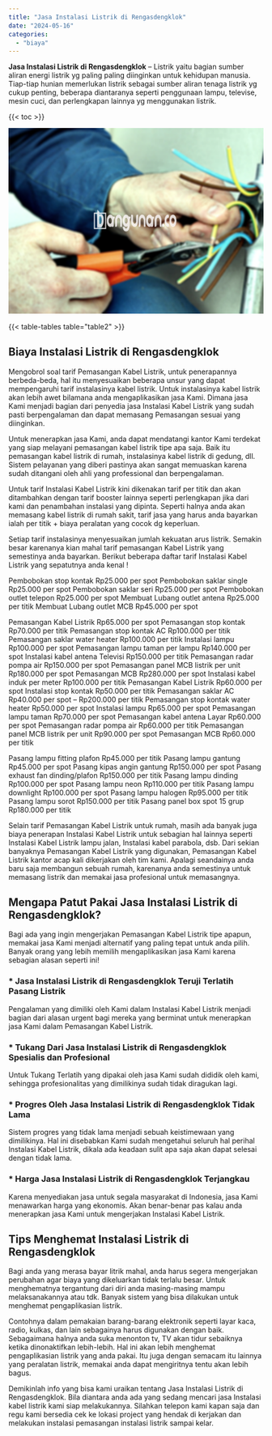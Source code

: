 ```yaml
---
title: "Jasa Instalasi Listrik di Rengasdengklok"
date: "2024-05-16"
categories: 
  - "biaya"
---
```


**Jasa Instalasi Listrik di Rengasdengklok** – Listrik yaitu bagian sumber aliran energi listrik yg paling paling diinginkan untuk kehidupan manusia. Tiap-tiap hunian memerlukan listrik sebagai sumber aliran tenaga listrik yg cukup penting, beberapa diantaranya seperti penggunaan lampu, televise, mesin cuci, dan perlengkapan lainnya yg menggunakan listrik.

{{< toc >}}

![Jasa Instalasi Listrik di Rengasdengklok](/images/instalasi-listrik-murah20.png)

{{< table-tables table="table2" >}}

## Biaya Instalasi Listrik di Rengasdengklok

Mengobrol soal tarif Pemasangan Kabel Listrik, untuk penerapannya berbeda-beda, hal itu menyesuaikan beberapa unsur yang dapat mempengaruhi tarif instalasinya kabel listrik. Untuk instalasinya kabel listrik akan lebih awet bilamana anda mengaplikasikan jasa Kami. Dimana jasa Kami menjadi bagian dari penyedia jasa Instalasi Kabel Listrik yang sudah pasti berpengalaman dan dapat memasang Pemasangan sesuai yang diinginkan.

Untuk menerapkan jasa Kami, anda dapat mendatangi kantor Kami terdekat yang siap melayani pemasangan kabel listrik tipe apa saja. Baik itu pemasangan kabel listrik di rumah, instalasinya kabel listrik di gedung, dll. Sistem pelayanan yang diberi pastinya akan sangat memuaskan karena sudah ditangani oleh ahli yang professional dan berpengalaman.

Untuk tarif Instalasi Kabel Listrik kini dikenakan tarif per titik dan akan ditambahkan dengan tarif booster lainnya seperti perlengkapan jika dari kami dan penambahan instalasi yang dipinta. Seperti halnya anda akan memasang kabel listrik di rumah sakit, tarif jasa yang harus anda bayarkan ialah per titik + biaya peralatan yang cocok dg keperluan.

Setiap tarif instalasinya menyesuaikan jumlah kekuatan arus listrik. Semakin besar karenanya kian mahal tarif pemasangan Kabel Listrik yang semestinya anda bayarkan. Berikut beberapa daftar tarif Instalasi Kabel Listrik yang sepatutnya anda kenal !

Pembobokan stop kontak Rp25.000 per spot Pembobokan saklar single Rp25.000 per spot Pembobokan saklar seri Rp25.000 per spot Pembobokan outlet telepon Rp25.000 per spot Membuat Lubang outlet antena Rp25.000 per titik Membuat Lubang outlet MCB Rp45.000 per spot

Pemasangan Kabel Listrik Rp65.000 per spot Pemasangan stop kontak Rp70.000 per titik Pemasangan stop kontak AC Rp100.000 per titik Pemasangan saklar water heater Rp100.000 per titik Instalasi lampu Rp100.000 per spot Pemasangan lampu taman per lampu Rp140.000 per spot Instalasi kabel antena Televisi Rp150.000 per titik Pemasangan radar pompa air Rp150.000 per spot Pemasangan panel MCB listrik per unit Rp180.000 per spot Pemasangan MCB Rp280.000 per spot Instalasi kabel induk per meter Rp100.000 per titik Pemasangan Kabel Listrik Rp60.000 per spot Instalasi stop kontak Rp50.000 per titik Pemasangan saklar AC Rp40.000 per spot – Rp200.000 per titik Pemasangan stop kontak water heater Rp50.000 per spot Instalasi lampu Rp65.000 per spot Pemasangan lampu taman Rp70.000 per spot Pemasangan kabel antena Layar Rp60.000 per spot Pemasangan radar pompa air Rp60.000 per titik Pemasangan panel MCB listrik per unit Rp90.000 per spot Pemasangan MCB Rp60.000 per titik

Pasang lampu fitting plafon Rp45.000 per titik Pasang lampu gantung Rp45.000 per spot Pasang kipas angin gantung Rp150.000 per spot Pasang exhaust fan dinding/plafon Rp150.000 per titik Pasang lampu dinding Rp100.000 per spot Pasang lampu neon Rp110.000 per titik Pasang lampu downlight Rp100.000 per spot Pasang lampu halogen Rp95.000 per titik Pasang lampu sorot Rp150.000 per titik Pasang panel box spot 15 grup Rp180.000 per titik

Selain tarif Pemasangan Kabel Listrik untuk rumah, masih ada banyak juga biaya penerapan Instalasi Kabel Listrik untuk sebagian hal lainnya seperti Instalasi Kabel Listrik lampu jalan, Instalasi kabel parabola, dsb. Dari sekian banyaknya Pemasangan Kabel Listrik yang digunakan, Pemasangan Kabel Listrik kantor acap kali dikerjakan oleh tim kami. Apalagi seandainya anda baru saja membangun sebuah rumah, karenanya anda semestinya untuk memasang listrik dan memakai jasa profesional untuk memasangnya.

## Mengapa Patut Pakai Jasa Instalasi Listrik di Rengasdengklok?

Bagi ada yang ingin mengerjakan Pemasangan Kabel Listrik tipe apapun, memakai jasa Kami menjadi alternatif yang paling tepat untuk anda pilih. Banyak orang yang lebih memilih mengaplikasikan jasa Kami karena sebagian alasan seperti ini!

### \* Jasa Instalasi Listrik di Rengasdengklok Teruji Terlatih Pasang Listrik

Pengalaman yang dimiliki oleh Kami dalam Instalasi Kabel Listrik menjadi bagian dari alasan urgent bagi mereka yang berminat untuk menerapkan jasa Kami dalam Pemasangan Kabel Listrik.

### \* Tukang Dari Jasa Instalasi Listrik di Rengasdengklok Spesialis dan Profesional

Untuk Tukang Terlatih yang dipakai oleh jasa Kami sudah dididik oleh kami, sehingga profesionalitas yang dimilikinya sudah tidak diragukan lagi.

### \* Progres Oleh Jasa Instalasi Listrik di Rengasdengklok Tidak Lama

Sistem progres yang tidak lama menjadi sebuah keistimewaan yang dimilikinya. Hal ini disebabkan Kami sudah mengetahui seluruh hal perihal Instalasi Kabel Listrik, dikala ada keadaan sulit apa saja akan dapat selesai dengan tidak lama.

### \* Harga Jasa Instalasi Listrik di Rengasdengklok Terjangkau

Karena menyediakan jasa untuk segala masyarakat di Indonesia, jasa Kami menawarkan harga yang ekonomis. Akan benar-benar pas kalau anda menerapkan jasa Kami untuk mengerjakan Instalasi Kabel Listrik.

## Tips Menghemat Instalasi Listrik di Rengasdengklok


Bagi anda yang merasa bayar litrik mahal, anda harus segera mengerjakan perubahan agar biaya yang dikeluarkan tidak terlalu besar. Untuk menghematnya tergantung dari diri anda masing-masing mampu melaksanakannya atau tdk. Banyak sistem yang bisa dilakukan untuk menghemat pengaplikasian listrik.

Contohnya dalam pemakaian barang-barang elektronik seperti layar kaca, radio, kulkas, dan lain sebagainya harus digunakan dengan baik. Sebagaimana halnya anda suka menonton tv, TV akan tidur sebaiknya ketika dinonaktifkan lebih-lebih. Hal ini akan lebih menghemat pengaplikasian listrik yang anda pakai. Itu juga dengan semacam itu lainnya yang peralatan listrik, memakai anda dapat mengiritnya tentu akan lebih bagus.

Demikinlah info yang bisa kami uraikan tentang Jasa Instalasi Listrik di Rengasdengklok. Bila diantara anda ada yang sedang mencari jasa Instalasi kabel listrik kami siap melakukannya. Silahkan telepon kami kapan saja dan regu kami bersedia cek ke lokasi project yang hendak di kerjakan dan melakukan instalasi pemasangan instalasi listrik sampai kelar.
